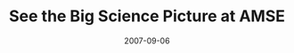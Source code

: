 ---
date: 2007-09-06
title: See the Big Science Picture at AMSE
source: Oak Ridger
sourceUrl: http://nl.newsbank.com/nl-search/we/Archives?p_action=doc&p_docid=11B7E326A7829FC0&p_docnum=2&p_theme=gatehouse&s_site=TORB&p_product=TORB
pdfLink: 20070906-borner-exhibit1-oakridger.pdf
---
